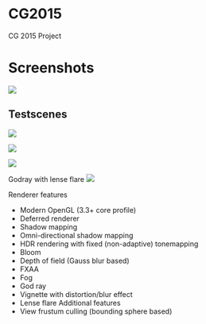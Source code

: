 # CG2015
CG 2015 Project

# Screenshots

![](https://github.com/redagito/CG2015/wiki/screen_game_1.png)

## Testscenes
![](https://github.com/redagito/CG2015/wiki/testscene_1.png)

![](https://github.com/redagito/CG2015/wiki/testscene_2.png)

![](https://github.com/redagito/CG2015/wiki/testscene_3.png)

Godray with lense flare
![](https://github.com/redagito/CG2015/wiki/testscene_4.png)

Renderer features
* Modern OpenGL (3.3+ core profile)
* Deferred renderer
* Shadow mapping
* Omni-directional shadow mapping
* HDR rendering with fixed (non-adaptive) tonemapping
* Bloom
* Depth of field (Gauss blur based)
* FXAA
* Fog
* God ray
* Vignette with distortion/blur effect
* Lense flare
Additional features
* View frustum culling (bounding sphere based)
